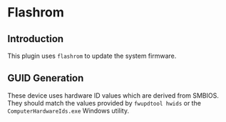 Flashrom
========

Introduction
------------

This plugin uses `flashrom` to update the system firmware.

GUID Generation
---------------

These device uses hardware ID values which are derived from SMBIOS. They should
match the values provided by `fwupdtool hwids` or the `ComputerHardwareIds.exe`
Windows utility.
